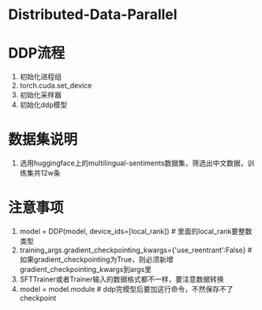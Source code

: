 # Distributed-Data-Parallel

# DDP流程
1. 初始化进程组
2. torch.cuda.set_device
3. 初始化采样器
4. 初始化ddp模型


# 数据集说明
1. 选用huggingface上的multilingual-sentiments数据集，筛选出中文数据，训练集共12w条


# 注意事项
1. model = DDP(model, device_ids=[local_rank])  # 里面的local_rank要整数类型
2. training_args.gradient_checkpointing_kwargs={'use_reentrant':False}  #如果gradient_checkpointing为True，则必须新增gradient_checkpointing_kwargs到args里
3. SFTTrainer或者Trainer输入的数据格式都不一样，要注意数据转换
4. model = model.module  # ddp完模型后要加这行命令，不然保存不了checkpoint
